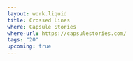 ```yaml
---
layout: work.liquid
title: Crossed Lines
where: Capsule Stories
where-url: https://capsulestories.com/
tags: "20"
upcoming: true
---
```

